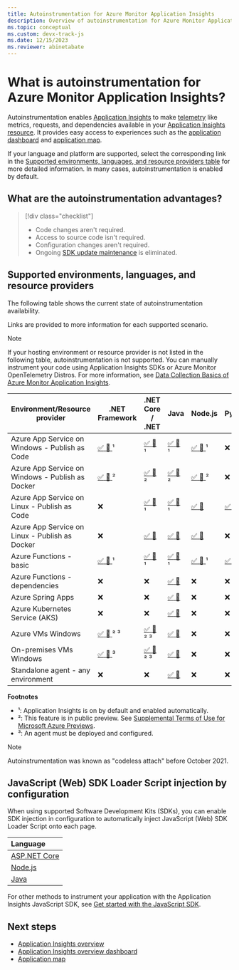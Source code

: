 ```yaml
---
title: Autoinstrumentation for Azure Monitor Application Insights
description: Overview of autoinstrumentation for Azure Monitor Application Insights codeless application performance management.
ms.topic: conceptual
ms.custom: devx-track-js
ms.date: 12/15/2023
ms.reviewer: abinetabate
---
```


# What is autoinstrumentation for Azure Monitor Application Insights?

Autoinstrumentation enables [Application Insights](app-insights-overview.md) to make [telemetry](data-model-complete.md) like metrics, requests, and dependencies available in your [Application Insights resource](create-workspace-resource.md). It provides easy access to experiences such as the [application dashboard](overview-dashboard.md) and [application map](app-map.md).

If your language and platform are supported, select the corresponding link in the [Supported environments, languages, and resource providers table](#supported-environments-languages-and-resource-providers) for more detailed information. In many cases, autoinstrumentation is enabled by default.

## What are the autoinstrumentation advantages?

> [!div class="checklist"]
> - Code changes aren't required.
> - Access to source code isn't required.
> - Configuration changes aren't required.
> - Ongoing [SDK update maintenance](sdk-support-guidance.md) is eliminated.

## Supported environments, languages, and resource providers

The following table shows the current state of autoinstrumentation availability.

Links are provided to more information for each supported scenario.

> [!NOTE]
> If your hosting environment or resource provider is not listed in the following table, autoinstrumentation is not supported. You can manually instrument your code using Application Insights SDKs or Azure Monitor OpenTelemetry Distros. For more information, see [Data Collection Basics of Azure Monitor Application Insights](opentelemetry-overview.md).

|Environment/Resource provider                    | .NET Framework                                                                                                                                        | .NET Core / .NET                                                                                                                                      | Java                                                                                                                                                      | Node.js                                                                                                                                                                                      | Python                                                                                           |
|-------------------------------------------------|-------------------------------------------------------------------------------------------------------------------------------------------------------|-------------------------------------------------------------------------------------------------------------------------------------------------------|-----------------------------------------------------------------------------------------------------------------------------------------------------------|----------------------------------------------------------------------------------------------------------------------------------------------------------------------------------------------|--------------------------------------------------------------------------------------------------|
|Azure App Service on Windows - Publish as Code   | [ :white_check_mark: :link: ](azure-web-apps-net.md) ¹                                                                                                | [ :white_check_mark: :link: ](azure-web-apps-net-core.md) ¹                                                                                           | [ :white_check_mark: :link: ](azure-web-apps-java.md) ¹                                                                                                   | [ :white_check_mark: :link: ](azure-web-apps-nodejs.md) ¹                                                                                                                                    | :x:                                                                                              |
|Azure App Service on Windows - Publish as Docker | [ :white_check_mark: :link: ](https://azure.github.io/AppService/2022/04/11/windows-containers-app-insights-preview.html) ²                           | [ :white_check_mark: :link: ](https://azure.github.io/AppService/2022/04/11/windows-containers-app-insights-preview.html) ²                           | [ :white_check_mark: :link: ](https://azure.github.io/AppService/2022/04/11/windows-containers-app-insights-preview.html) ²                               | [ :white_check_mark: :link: ](https://techcommunity.microsoft.com/t5/apps-on-azure-blog/public-preview-application-insights-auto-instrumentation-for/ba-p/3947971) ²                         | :x:                                                                                              |
|Azure App Service on Linux - Publish as Code     | :x:                                                                                                                                                   | [ :white_check_mark: :link: ](azure-web-apps-net-core.md?tabs=linux) ¹                                                                                | [ :white_check_mark: :link: ](azure-web-apps-java.md) ¹                                                                                                   | [ :white_check_mark: :link: ](azure-web-apps-nodejs.md?tabs=linux)                                                                                                                           | [ :white_check_mark: :link: ](azure-web-apps-python.md?tabs=linux) ²                                                                                         |
|Azure App Service on Linux - Publish as Docker   | :x:                                                                                                                                                   | [ :white_check_mark: :link: ](azure-web-apps-net-core.md?tabs=linux)                                                                                  | [ :white_check_mark: :link: ](azure-web-apps-java.md)                                                                                                     | [ :white_check_mark: :link: ](azure-web-apps-nodejs.md?tabs=linux)                                                                                                                           | :x:                                                                                              |
|Azure Functions - basic                          | [ :white_check_mark: :link: ](monitor-functions.md) ¹                                                                                                 | [ :white_check_mark: :link: ](monitor-functions.md) ¹                                                                                                 | [ :white_check_mark: :link: ](monitor-functions.md) ¹                                                                                                     | [ :white_check_mark: :link: ](monitor-functions.md) ¹                                                                                                                                        | [ :white_check_mark: :link: ](monitor-functions.md#distributed-tracing-for-python-function-apps) ¹                                            |
|Azure Functions - dependencies                   | :x:                                                                                                                                                   | :x:                                                                                                                                                   | [ :white_check_mark: :link: ](monitor-functions.md)                                                                                                       | :x:                                                                                                                                                                                          | :x: |
|Azure Spring Apps                               | :x:                                                                                                                                                   | :x:                                                                                                                                                   | [ :white_check_mark: :link: ](../../spring-apps/enterprise/how-to-application-insights.md)                                                                                                     | :x:                                                                                                                                                                                          | :x:                                                                                              |
|Azure Kubernetes Service (AKS)                   | :x:                                                                                                                                                   | :x:                                                                                                                                                   | [ :white_check_mark: :link: ](opentelemetry-enable.md?tabs=java)                                                                                          | :x:                                                                                                                                                                                          | :x:                                                                                              |
|Azure VMs Windows                                | [ :white_check_mark: :link: ](azure-vm-vmss-apps.md) ² ³                                                                                              | [ :white_check_mark: :link: ](azure-vm-vmss-apps.md) ² ³                                                                                              | [ :white_check_mark: :link: ](opentelemetry-enable.md?tabs=java)                                                                                          | :x:                                                                                                                                                                                          | :x:                                                                                              |
|On-premises VMs Windows                          | [ :white_check_mark: :link: ](application-insights-asp-net-agent.md) ³                                                                                | [ :white_check_mark: :link: ](application-insights-asp-net-agent.md) ² ³                                                                              | [ :white_check_mark: :link: ](opentelemetry-enable.md?tabs=java)                                                                                          | :x:                                                                                                                                                                                          | :x:                                                                                              |
|Standalone agent - any environment               | :x:                                                                                                                                                   | :x:                                                                                                                                                   | [ :white_check_mark: :link: ](opentelemetry-enable.md?tabs=java)                                                                                          | :x:                                                                                                                                                                                          | :x:                                                                                              |

**Footnotes**
- ¹: Application Insights is on by default and enabled automatically.
- ²: This feature is in public preview. See [Supplemental Terms of Use for Microsoft Azure Previews](https://azure.microsoft.com/support/legal/preview-supplemental-terms/).
- ³: An agent must be deployed and configured.

> [!NOTE]
> Autoinstrumentation was known as "codeless attach" before October 2021.

## JavaScript (Web) SDK Loader Script injection by configuration

When using supported Software Development Kits (SDKs), you can enable SDK injection in configuration to automatically inject JavaScript (Web) SDK Loader Script onto each page.


   | Language   
   |	:---	|
   | [ASP.NET Core](./asp-net-core.md?tabs=netcorenew%2Cnetcore6#enable-client-side-telemetry-for-web-applications) |
   | [Node.js](./nodejs.md#browser-sdk-loader) |
   | [Java](./java-standalone-config.md#browser-sdk-loader-preview) |

For other methods to instrument your application with the Application Insights JavaScript SDK, see [Get started with the JavaScript SDK](./javascript-sdk.md).

## Next steps

* [Application Insights overview](app-insights-overview.md)
* [Application Insights overview dashboard](overview-dashboard.md)
* [Application map](app-map.md)
